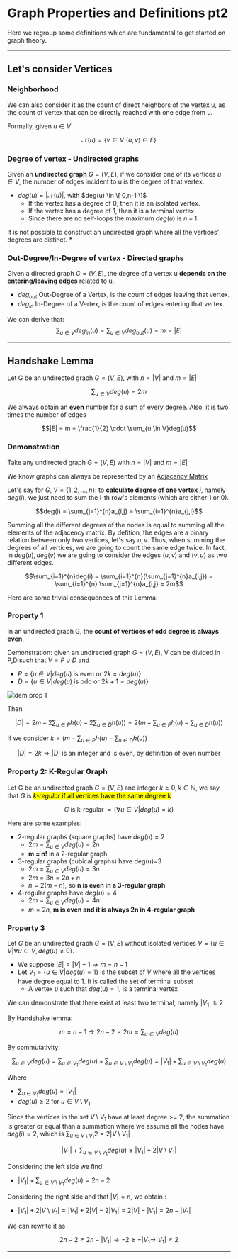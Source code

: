 # Graph Properties and Definitions pt2
Here we regroup some definitions which are fundamental to get started on graph theory.

--- 

## Let's consider Vertices

### Neighborhood
We can also consider it as the count of direct neighbors of the vertex u, 
as the count of vertex that can be directly reached with one edge from u.

Formally, given $u \in V$

$$\mathcal{N}(u)= \{ v \in V | (u,v) \in E \}$$

### Degree of vertex - Undirected graphs
Given an **undirected graph** $G=(V,E)$, if we consider one of its vertices $u \in V$,
the number of edges incident to u is the degree of that vertex.
* $deg(u) = | \mathcal{N}(u) |$, with $deg(u) \in \[ 0,n-1 \]$
  * If the vertex has a degree of 0, then it is an isolated vertex.
  * If the vertex has a degree of 1, then it is a terminal vertex
  * Since there are no self-loops the maximum $deg(u)$ is $n-1$.

It is not possible to construct an undirected graph where all the vertices' degrees are 
distinct.
* 

### Out-Degree/In-Degree of vertex - Directed graphs
Given a directed graph $G=(V,E)$, the degree of a vertex u **depends on the entering/leaving edges** related to u.
* $deg_{out}$ Out-Degree of a Vertex, is the count of edges leaving that vertex.
* $deg_{in}$ In-Degree of a Vertex, is the count of edges entering that vertex.

We can derive that: 
$$\sum_{u \in V}deg_{in}(u) = \sum_{u \in V}deg_{out}(u) = m = |E|$$

---

## Handshake Lemma
Let G be an undirected graph $G=(V,E)$, with $n=|V|$ and $m=|E|$

$$\sum_{u \in V}deg(u) = 2m$$

We always obtain an **even** number for a sum of every degree. Also, it is two times the number of edges

$$|E| = m = \frac{1}{2} \cdot \sum_{u \in V}deg(u)$$

### Demonstration
Take any undirected graph $G=(V,E)$ with $n=|V|$ and $m =|E|$

We know graphs can always be represented by an [Adjacency Matrix](https://github.com/PayThePizzo/DataStrutucures-Algorithms/blob/main/Theory/8%20-%20Graphs/3%20-%20ADJACENCY%20MATRIX.md)

Let's say for $G$, $V= \{ 1,2,\ldots , n \}$: to **calculate degree of one vertex** $i$, namely $deg(i)$, we just need to sum the i-th row's elements (which are either $1$ or $0$).

$$deg(i) = \sum_{j=1}^{n}a_{i,j} = \sum_{i=1}^{n}a_{j,i}$$

Summing all the different degrees of the nodes is equal to summing all the elements of the adjacency matrix. By defition, the edges are a binary relation between only two vertices, let's say $u,v$. Thus, when summing the degrees of all vertices, we are going to count the same edge twice. In fact, in $deg(u), deg(v)$ we are going to consider the edges $(u,v)$ and $(v,u)$ as two different edges. 

$$\sum_{i=1}^{n}deg(i) = \sum_{i=1}^{n}(\sum_{j=1}^{n}a_{i,j}) = \sum_{i=1}^{n} \sum_{j=1}^{n}a_{i,j} = 2m$$

Here are some trivial consequences of this Lemma:

### Property 1
In an undirected graph G, the **count of vertices of odd degree is always even**.

Demonstration: given an undirected graph $G=(V,E)$, V can be divided in P,D such that $V = P \cup D$ and
* $P = \{u \in V | deg(u) \text{ is even or } 2k = deg(u) \}$
* $D = \{u \in V | deg(u) \text{ is odd or } 2k+1 = deg(u) \}$

![dem prop 1](https://github.com/PayThePizzo/DataStrutucures-Algorithms/blob/main/Resources/demprop1.png?raw=TRUE)

Then

$$|D| = 2m - 2 \sum_{u \in P} h(u) - 2 \sum_{u \in D} h(u)) = 2 (m - \sum_{u \in P} h(u) - \sum_{u \in D} h(u))$$

If we consider $k = (m - \sum_{u \in P} h(u) - \sum_{u \in D} h(u))$

$$|D| = 2k \Longrightarrow |D| \text{ is an integer and is even, by definition of even number }$$

### Property 2: K-Regular Graph
Let G be an undirected graph $G=(V,E)$ and integer $k \geq 0, k \in \mathbb{N}$, we say that $G$ is <mark>*k-regular*
if  all vertices have the same degree k

$$G \text{ is k-regular } = \{ \forall u \in V | deg(u) = k \}$$


Here are some examples:
* 2-regular graphs (square graphs) have $deg(u)=2$
  * $2m = \sum_{u \in V}deg(u) = 2n$
  * **m = n!** in a 2-regular graph
* 3-regular graphs (cubical graphs) have deg(u)=3
  * $2m = \sum_{u \in V}deg(u) = 3n$
  * $2m = 3n = 2n + n$
  * $n = 2(m-n)$, so **n is even in a 3-regular graph**
* 4-regular graphs have $deg(u)=4$ 
  * $2m = \sum_{u \in V}deg(u) = 4n$
  * $m = 2n$, **m is even and it is always 2n in 4-regular graph**

### Property 3
Let $G$ be an undirected graph $G=(V,E)$ without isolated vertices $V = \{u \in V | \forall u \in V, deg(u) \neq 0 \}$. 
* We suppose $|E| = |V|-1 \rightarrow m=n-1$
* Let $V_{1} = \{ u \in V| deg(u)=1 \}$ is the subset of $V$ where all the vertices have degree equal to 1. It is called the set of terminal subset
  * A vertex $u$ such that $deg(u)=1$, is a terminal vertex

We can demonstrate that there exist at least two terminal, namely $|V_{1}|\geq 2$

By Handshake lemma:

$$m = n -1 \rightarrow 2n-2 = 2m = \sum_{u \in V}deg(u)$$

By commutativity:

$$\sum_{u \in V}deg(u) = \sum_{u \in V_{1}}deg(u) + \sum_{u \in V \setminus V_{1}}deg(u) = |V_{1}| + \sum_{u \in V \setminus V_{1}}deg(u)$$

Where
* $\sum_{u \in V_{1}}deg(u) = |V_{1}|$
* $deg(u) \geq 2$ for $u \in V \setminus V_{1}$
  
Since the vertices in the set $V \setminus V_{1}$ have at least degree >= 2, the summation is greater or equal than a summation where we assume all the nodes have $deg(i)=2$, which is $\sum_{u \in V \setminus V_{1}}2 = 2|V \setminus V_{1}|$

$$|V_{1}| + \sum_{u \in V \setminus V_{1}}deg(u) \geq |V_{1}| + 2|V \setminus V_{1}|$$

Considering the left side we find:
* $|V_{1}| + \sum_{u \in V \setminus V_{1}}deg(u) = 2n-2$

Considering the right side and that $|V|=n$, we obtain :
* $|V_{1}| + 2|V \setminus V_{1}| = |V_{1}| + 2|V| - 2|V_{1}| = 2|V| - |V_{1}| = 2n - |V_{1}|$

We can rewrite it as

$$2n - 2 \geq 2n - |V_{1}| \rightarrow -2 \geq -|V_{1} \rightarrow |V_{1}| \geq 2$$

---